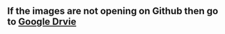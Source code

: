 ## If the images are not opening on Github then go to [Google Drvie](https://drive.google.com/drive/folders/1kqmoC7aHh0TKafQvt21kis7k5vCZEkMd?usp=sharing)
